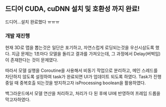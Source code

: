 ## 드디어 CUDA, cuDNN 설치 및 호환성 까지 완료!
드디어...설치 완료했다 ㅠㅠㅠ

### 개발 재진행
현재 3D로 맵을 뽑는것은 일단은 포기하고, 자연스럽게 로딩되는것을 우선시삼도록 했다.
지금 문제는 1초마다 모델을 돌리고 결과를 가져오는데, 그 과정에서 Delay(버벅임)이 존재한다는 것이 문제였다.

따라서 모델 실행을 Coroutine을 사용해서 비동기 작업으로 분리하고, 메인 스레드를 차단하지 않도록 설정하여 task가 완료되면 UI가 업데이트 되도록 하였다.
Task가 진행 중일 때 중복호출 되는것을 방지하고자 isProcessing boolean을 활용하였다.

백그라운드에서 모델 연산을 처리하고, 처리가 다 된 후에 UI에 반영하여 프레임 드롭을 막고자하였다.
